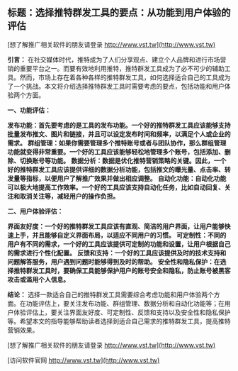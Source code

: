 ## **标题：选择推特群发工具的要点：从功能到用户体验的评估**

[想了解推广相关软件的朋友请登录 http://www.vst.tw](http://www.vst.tw)

**引言：**
在社交媒体时代，推特成为了人们分享观点、建立个人品牌和进行市场营销的重要平台之一。而要有效地利用推特，推特群发工具成为了必不可少的辅助工具。然而，市场上存在着各种各样的推特群发工具，如何选择适合自己的工具成为了一个挑战。本文将介绍选择推特群发工具时需要考虑的要点，包括功能和用户体验两个方面。

**一、功能评估：**

**发布功能：首先要考虑的是工具的发布功能。一个好的推特群发工具应该能够支持批量发布推文、图片和链接，并且可以设定发布时间和频率，以满足个人或企业的需求。**
**群组管理：如果你需要管理多个推特账号或者与团队协作，那么群组管理功能就变得非常重要。一个好的工具应该能够轻松地管理多个账号，包括添加、删除、切换账号等功能。**
**数据分析：数据是优化推特营销策略的关键。因此，一个好的推特群发工具应该提供详细的数据分析功能，包括推文的曝光量、点击率、转发量等指标，以便用户了解推广效果并做出相应调整。**
**自动化功能：自动化功能可以极大地提高工作效率。一个好的工具应该支持自动化任务，比如自动回复、关注和取消关注等，减轻用户的操作负担。**

**二、用户体验评估：**

**界面友好度：一个好的推特群发工具应该有直观、简洁的用户界面，让用户能够快速上手，并且能够自定义界面布局，以适应不同用户的习惯。**
**可定制性：不同的用户有不同的需求，一个好的工具应该提供可定制的功能和设置，让用户根据自己的需求进行个性化配置。**
**反馈和支持：一个好的工具应该提供及时的技术支持和问题解答服务，用户遇到问题时能够得到及时的帮助。**
**安全性和隐私保护：在选择推特群发工具时，要确保工具能够保护用户的账号安全和隐私，防止账号被黑客攻击或滥用个人信息。**

**结论：**
选择一款适合自己的推特群发工具需要综合考虑功能和用户体验两个方面。在功能评估上，要关注发布功能、群组管理、数据分析和自动化功能等；在用户体验评估上，要关注界面友好度、可定制性、反馈和支持以及安全性和隐私保护等。希望本文的指导能够帮助读者选择到适合自己需求的推特群发工具，提高推特营销效果。

[想了解推广相关软件的朋友请登录 http://www.vst.tw](http://www.vst.tw)


[访问软件官网 http://www.vst.tw](http://www.vst.tw)
